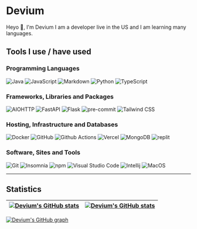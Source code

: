 # Devium

Heyo 👋, I'm Devium I am a developer live in the US and I am learning many languages.

## Tools I use / have used

### Programming Languages

![Java](https://img.shields.io/badge/Java-007396?logo=Java&logoColor=white)
![JavaScript](https://img.shields.io/badge/JavaScript-F7DF1E?logo=JavaScript&logoColor=white)
![Markdown](https://img.shields.io/badge/Markdown-000000?logo=Markdown&logoColor=white)
![Python](https://img.shields.io/badge/Python-3776AB?logo=Python&logoColor=white)
![TypeScript](https://img.shields.io/badge/TypeScript-3178C6?logo=TypeScript&logoColor=white)

### Frameworks, Libraries and Packages

![AIOHTTP](https://img.shields.io/badge/AIOHTTP-2C5BB4?logo=AIOHTTP&logoColor=white)
![FastAPI](https://img.shields.io/badge/FastAPI-009688?logo=FastAPI&logoColor=white)
![Flask](https://img.shields.io/badge/Flask-000000?logo=Flask&logoColor=white)
![pre-commit](https://img.shields.io/badge/pre-commit-FAB040?logo=pre-commit&logoColor=white)
![Tailwind CSS](https://img.shields.io/badge/Tailwind%20CSS-06B6D4?logo=Tailwind%20CSS&logoColor=white)

### Hosting, Infrastructure and Databases

![Docker](https://img.shields.io/badge/Docker-2496ED?logo=Docker&logoColor=white)
![GitHub](https://img.shields.io/badge/GitHub-181717?logo=GitHub&logoColor=white)
![Github Actions](https://img.shields.io/badge/Github%20Actions-2088FF?logo=Github%20Actions&logoColor=white)
![Vercel](https://img.shields.io/badge/Vercel-000000?logo=Vercel&logoColor=white)
![MongoDB](https://img.shields.io/badge/MongoDB-4DB33d?logo=MongoDB&logoColor=white)
![replit](https://img.shields.io/badge/replit-4C4C50?logo=replit&logoColor=white)

### Software, Sites and Tools

![Git](https://img.shields.io/badge/Git-F05032?logo=Git&logoColor=white)
![Insomnia](https://img.shields.io/badge/Insomnia-4000BF?logo=Insomnia&logoColor=white)
![npm](https://img.shields.io/badge/npm-CB3837?logo=npm&logoColor=white)
![Visual Studio Code](https://img.shields.io/badge/Visual%20Studio%20Code-007ACC?logo=Visual%20Studio%20Code&logoColor=white)
![Intellij](https://img.shields.io/badge/Intellij-000000?logo=intellij-idea&logoColor=white)
![MacOS](https://img.shields.io/badge/MacOS-000000?logo=macos&logoColor=white)

---

## Statistics

| <a href="https://github.com/anuraghazra/github-readme-stats"><img src="https://github-readme-stats.vercel.app/api/?username=devium335&theme=midnight-purple&count_private=true&include_all_commits=true&show_icons=true&hide_border=true" alt="Devium's GitHub stats" align="center" /></a> | <a href="https://github.com/anuraghazra/github-readme-stats"><img src="https://github-readme-stats.vercel.app/api/top-langs?username=devium335&theme=midnight-purple&count_private=true&exclude_repo=obsidi&layout=compact&langs_count=10&hide_border=true" alt="Devium's GitHub stats" align="center" /></a> |
| ----------------------------------------------------------------------------------------------------------------------------------------------------------------------------------------------------------------------------------------------------------------------------------------------------- | ----------------------------------------------------------------------------------------------------------------------------------------------------------------------------------------------------------------------------------------------------------------------------------------------------------------------- |

[![Devium's GitHub graph](https://activity-graph.herokuapp.com/graph?username=Devium&bg_color=000000&color=9745f5&line=9745f5&point=FFFFFF&hide_border=true)](https://github.com/ashutosh00710/github-readme-logoity-graph)
